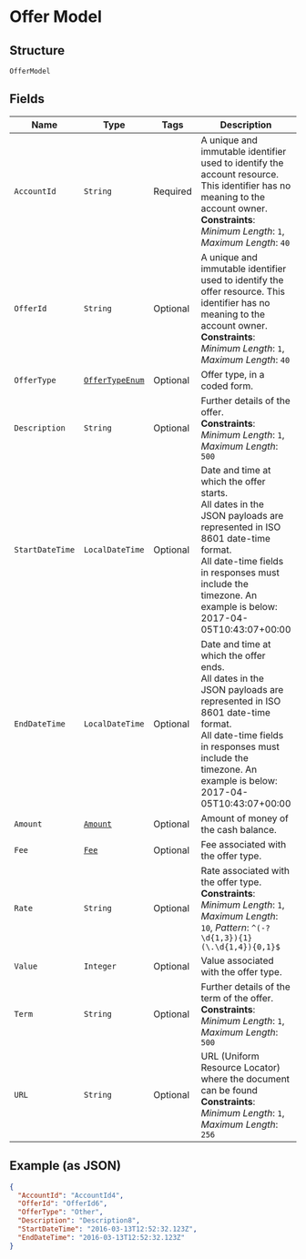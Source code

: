 
# Offer Model

## Structure

`OfferModel`

## Fields

| Name | Type | Tags | Description | Getter | Setter |
|  --- | --- | --- | --- | --- | --- |
| `AccountId` | `String` | Required | A unique and immutable identifier used to identify the account resource. This identifier has no meaning to the account owner.<br>**Constraints**: *Minimum Length*: `1`, *Maximum Length*: `40` | String getAccountId() | setAccountId(String accountId) |
| `OfferId` | `String` | Optional | A unique and immutable identifier used to identify the offer resource. This identifier has no meaning to the account owner.<br>**Constraints**: *Minimum Length*: `1`, *Maximum Length*: `40` | String getOfferId() | setOfferId(String offerId) |
| `OfferType` | [`OfferTypeEnum`](../../doc/models/offer-type-enum.md) | Optional | Offer type, in a coded form. | OfferTypeEnum getOfferType() | setOfferType(OfferTypeEnum offerType) |
| `Description` | `String` | Optional | Further details of the offer.<br>**Constraints**: *Minimum Length*: `1`, *Maximum Length*: `500` | String getDescription() | setDescription(String description) |
| `StartDateTime` | `LocalDateTime` | Optional | Date and time at which the offer starts.<br>All dates in the JSON payloads are represented in ISO 8601 date-time format.<br>All date-time fields in responses must include the timezone. An example is below:<br>2017-04-05T10:43:07+00:00 | LocalDateTime getStartDateTime() | setStartDateTime(LocalDateTime startDateTime) |
| `EndDateTime` | `LocalDateTime` | Optional | Date and time at which the offer ends.<br>All dates in the JSON payloads are represented in ISO 8601 date-time format.<br>All date-time fields in responses must include the timezone. An example is below:<br>2017-04-05T10:43:07+00:00 | LocalDateTime getEndDateTime() | setEndDateTime(LocalDateTime endDateTime) |
| `Amount` | [`Amount`](../../doc/models/amount.md) | Optional | Amount of money of the cash balance. | Amount getAmount() | setAmount(Amount amount) |
| `Fee` | [`Fee`](../../doc/models/fee.md) | Optional | Fee associated with the offer type. | Fee getFee() | setFee(Fee fee) |
| `Rate` | `String` | Optional | Rate associated with the offer type.<br>**Constraints**: *Minimum Length*: `1`, *Maximum Length*: `10`, *Pattern*: `^(-?\d{1,3}){1}(\.\d{1,4}){0,1}$` | String getRate() | setRate(String rate) |
| `Value` | `Integer` | Optional | Value associated with the offer type. | Integer getValue() | setValue(Integer value) |
| `Term` | `String` | Optional | Further details of the term of the offer.<br>**Constraints**: *Minimum Length*: `1`, *Maximum Length*: `500` | String getTerm() | setTerm(String term) |
| `URL` | `String` | Optional | URL (Uniform Resource Locator) where the document can be found<br>**Constraints**: *Minimum Length*: `1`, *Maximum Length*: `256` | String getURL() | setURL(String uRL) |

## Example (as JSON)

```json
{
  "AccountId": "AccountId4",
  "OfferId": "OfferId6",
  "OfferType": "Other",
  "Description": "Description8",
  "StartDateTime": "2016-03-13T12:52:32.123Z",
  "EndDateTime": "2016-03-13T12:52:32.123Z"
}
```

